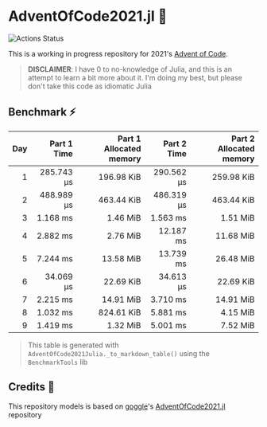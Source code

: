 # AdventOfCode2021.jl 🎄

![Actions Status](https://github.com/rafaeelaudibert/adventofcode2021.jl/actions/workflows/ci.yml/badge.svg)

This is a working in progress repository for 2021's [Advent of Code](https://adventofcode.com/2021).

> **DISCLAIMER**: I have 0 to no-knowledge of Julia, and this is an attempt to learn a bit more about it. I'm doing my best, but please don't take this code as idiomatic Julia

## Benchmark ⚡

| Day | Part 1 Time | Part 1 Allocated memory | Part 2 Time | Part 2 Allocated memory |
| --: | ----------: | ----------------------: | ----------: | ----------------------: |
|   1 |  285.743 μs |              196.98 KiB |  290.562 μs |              259.98 KiB |
|   2 |  488.989 μs |              463.44 KiB |  486.319 μs |              463.44 KiB |
|   3 |    1.168 ms |                1.46 MiB |    1.563 ms |                1.51 MiB |
|   4 |    2.882 ms |                2.76 MiB |   12.187 ms |               11.68 MiB |
|   5 |    7.244 ms |               13.58 MiB |   13.739 ms |               26.48 MiB |
|   6 |   34.069 μs |               22.69 KiB |   34.613 μs |               22.69 KiB |
|   7 |    2.215 ms |               14.91 MiB |    3.710 ms |               14.91 MiB |
|   8 |    1.032 ms |              824.61 KiB |    5.881 ms |                4.15 MiB |
|   9 |    1.419 ms |                1.32 MiB |    5.001 ms |                7.52 MiB |

> This table is generated with `AdventOfCode2021Julia._to_markdown_table()` using the `BenchmarkTools` lib

## Credits 🧙

This repository models is based on [goggle](https://github.com/goggle)'s [AdventOfCode2021.jl](https://github.com/goggle/AdventOfCode2021.jl) repository
